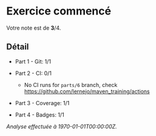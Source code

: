 # Exercice commencé
Votre note est de **3**/4.

## Détail
* Part 1 - Git: 1/1
* Part 2 - CI: 0/1
    * No CI runs for `parts/6` branch, check https://github.com/lernejo/maven_training/actions

* Part 3 - Coverage: 1/1
* Part 4 - Badges: 1/1


*Analyse effectuée à 1970-01-01T00:00:00Z.*
